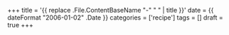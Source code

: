+++
title = '{{ replace .File.ContentBaseName "-" " " | title }}'
date = {{  dateFormat "2006-01-02" .Date }}
categories = ['recipe']
tags = []
draft = true
+++
